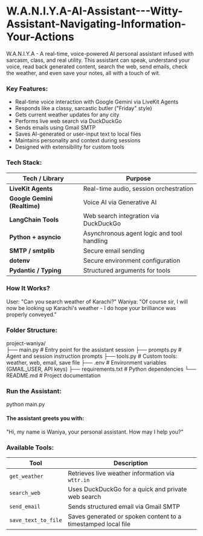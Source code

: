 # W.A.N.I.Y.A-AI-Assistant---Witty-Assistant-Navigating-Information-Your-Actions
W.A.N.I.Y.A - A real-time, voice-powered AI personal assistant infused with sarcasm, class, and real utility. This assistant can speak, understand your voice, read back generated content, search the web, send emails, check the weather, and even save your notes, all with a touch of wit.

### Key Features:
- Real-time voice interaction with Google Gemini via LiveKit Agents
- Responds like a classy, sarcastic butler ("Friday" style)
- Gets current weather updates for any city
- Performs live web search via DuckDuckGo
- Sends emails using Gmail SMTP
- Saves AI-generated or user-input text to local files
- Maintains personality and context during sessions
- Designed with extensibility for custom tools

### Tech Stack:
| Tech / Library               | Purpose                                    |
| ---------------------------- | ------------------------------------------ |
| **LiveKit Agents**           | Real-time audio, session orchestration     |
| **Google Gemini (Realtime)** | Voice AI via Generative AI                 |
| **LangChain Tools**          | Web search integration via DuckDuckGo      |
| **Python + asyncio**         | Asynchronous agent logic and tool handling |
| **SMTP / smtplib**           | Secure email sending                       |
| **dotenv**                   | Secure environment configuration           |
| **Pydantic / Typing**        | Structured arguments for tools             |

### How It Works?
User: "Can you search weather of Karachi?"
Waniya: "Of course sir, I will now be looking up Karachi's weather - I do hope your brilliance was properly conveyed."

### Folder Structure:
project-waniya/ <br>
├── main.py                 # Entry point for the assistant session
├── prompts.py              # Agent and session instruction prompts
├── tools.py                # Custom tools: weather, web, email, save file
├── .env                    # Environment variables (GMAIL_USER, API keys)
├── requirements.txt        # Python dependencies
└── README.md               # Project documentation

### Run the Assistant:
python main.py

#### The assistant greets you with:
"Hi, my name is Waniya, your personal assistant. How may I help you?"

### Available Tools:
| Tool                | Description                                                   |
| ------------------- | ------------------------------------------------------------- |
| `get_weather`       | Retrieves live weather information via `wttr.in`              |
| `search_web`        | Uses DuckDuckGo for a quick and private web search            |
| `send_email`        | Sends structured email via Gmail SMTP                         |
| `save_text_to_file` | Saves generated or spoken content to a timestamped local file |
